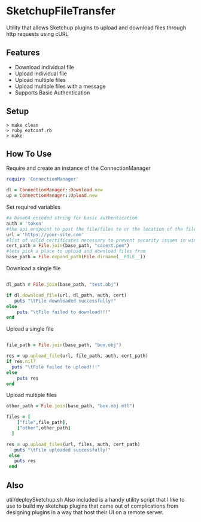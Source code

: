 SketchupFileTransfer
====================

Utility that allows Sketchup plugins to upload and download files through http requests using cURL


Features
-----
- Download individual file
- Upload individual file
- Upload multiple files
- Upload multiple files with a message
- Supports Basic Authentication

Setup
-----
```
> make clean
> ruby extconf.rb
> make
```

How To Use
-----
Require and create an instance of the ConnectionManager
```ruby
require 'ConnectionManager'

dl = ConnectionManager::Download.new
up = ConnectionManager::Upload.new
```

Set required variables
```ruby
#a base64 encoded string for basic authentication
auth = 'token'
#the api endpoint to post the file/files to or the location of the file to download
url = 'https://your-site.com'
#list of valid certificates necessary to prevent security issues in windows
cert_path = File.join(base_path, "cacert.pem")
#lets pick a place to upload and download files from
base_path = File.expand_path(File.dirname(__FILE__))
```
Download a single file
```ruby

dl_path = File.join(base_path, "test.obj")

if dl.download_file(url, dl_path, auth, cert)
   puts "\tFile downloaded successfully!"
else
 	puts "\tFile failed to download!!!"
end
```
Upload a single file
```ruby

file_path = File.join(base_path, "box.obj")

res = up.upload_file(url, file_path, auth, cert_path)
if res.nil?
  puts "\tFile failed to upload!!!"
else
	puts res    
end
```
Upload multiple files
```ruby
other_path = File.join(base_path, "box.obj.mtl")

files = [
    ["file",file_path],
    ["other",other_path]
  ]

res = up.upload_files(url, files, auth, cert_path)
   puts "\tFile uploaded successfully!"
 else
   puts res
 end
```

Also
----
util/deploySketchup.sh
Also included is a handy utility script that I like to use to build my sketchup plugins that came out of complications from designing plugins in a way that host their UI on a remote server.
